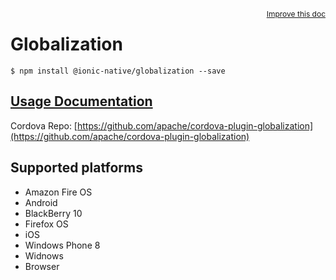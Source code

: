 
<a style="float:right;font-size:12px;" href="http://github.com/driftyco/ionic-native/edit/master/src/@ionic-native/plugins/globalization/index.ts#L0">
  Improve this doc
</a>

# Globalization
<!-- end header block -->

```
$ npm install @ionic-native/globalization --save
```

## [Usage Documentation](https://ionicframework.com/docs/v2/native/globalization/)

Cordova Repo: [https://github.com/apache/cordova-plugin-globalization](https://github.com/apache/cordova-plugin-globalization)

<!-- description -->


<!-- @platforms tag -->
## Supported platforms

- Amazon Fire OS
- Android
- BlackBerry 10
- Firefox OS
- iOS
- Windows Phone 8
- Widnows
- Browser

<!-- @platforms tag end -->
<!-- end for prop in method.decorators[0].argumentInfo -->
<!-- end content block -->
<!-- end body block -->

